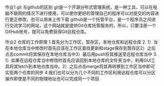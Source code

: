 作业1
git 与github的区别
git是一个开源分布式管理系统，是一种工具，可以在电脑不联网的情况下进行使用，可以使你更好的管理自己的程序可以对提交的内容进行更正修改，也可以用来上传下载
github是一个托管平台，是一个程序员之间进行交流学习的网站，这个网站就是提供Git仓库托管服务的，所以，只要注册一个GitHub账号，就可以免费获得Git远程仓库。







作业2
仓库的工作原理
1.首先分为工作区，暂存区，本地仓库和远程仓库
2. 1）当在本地仓库当中修改时首先应该在工作区查找更新和stage保存到暂存区2）之后点击commit将其保存在本地仓库当中3）最后用push将其推送至远程仓库当中
3. 1）如果在远程仓库当中修改时首先应该回到本地仓库的文件夹当中，利用GUI工具将其fetch到本地仓库当中。2）之后点击merge将其再转移到工作区当中即可实现两个仓库的同步
4.我们也可以分为几个不同的工作区利用远程仓库可以分区操作即使是不同的物理地址也可以完成同一个项目
